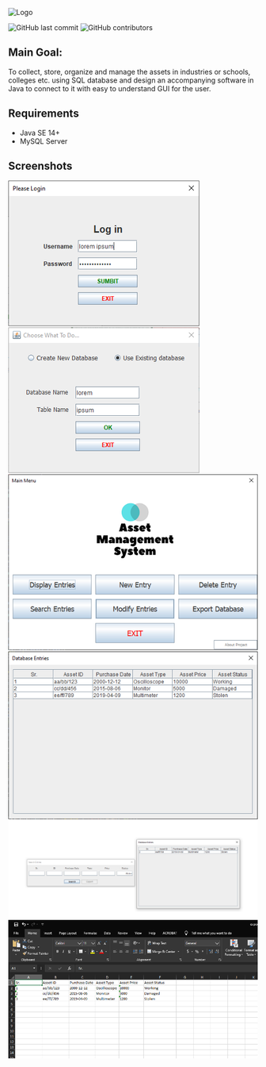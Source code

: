 ![Logo](https://raw.githubusercontent.com/shreyask21/assetmgmt/master/img/logo.png)


![GitHub last commit](https://img.shields.io/github/last-commit/shreyask21/assetmgmt) ![GitHub contributors](https://img.shields.io/github/contributors/shreyask21/assetmgmt)

## Main Goal:
To collect, store, organize and manage the assets in industries or schools, colleges etc. using SQL database
and design an accompanying software in Java to connect to it with easy to understand GUI for the user.

## Requirements
* Java SE 14+
* MySQL Server

## Screenshots

![1](https://raw.githubusercontent.com/shreyask21/assetmgmt/master/img/screenshots/1.png) ![2](https://raw.githubusercontent.com/shreyask21/assetmgmt/master/img/screenshots/2.png) ![3](https://raw.githubusercontent.com/shreyask21/assetmgmt/master/img/screenshots/3.png) ![4](https://raw.githubusercontent.com/shreyask21/assetmgmt/master/img/screenshots/4.png) ![5](https://raw.githubusercontent.com/shreyask21/assetmgmt/master/img/screenshots/5.png) ![6](https://raw.githubusercontent.com/shreyask21/assetmgmt/master/img/screenshots/6.png)